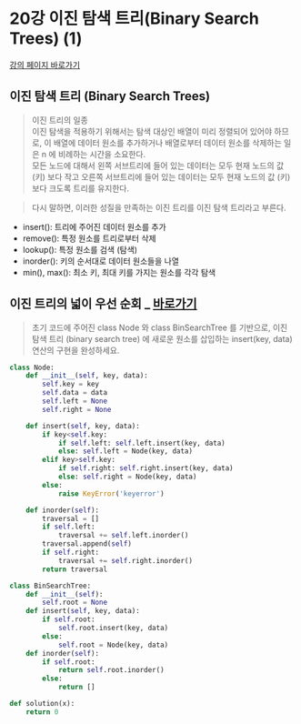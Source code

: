# 20강 이진 탐색 트리(Binary Search Trees) (1)

[강의 페이지 바로가기](https://school.programmers.co.kr/learn/courses/57/lessons/13865)

## 이진 탐색 트리 (Binary Search Trees)

> 이진 트리의 일종  
> 이진 탐색을 적용하기 위해서는 탐색 대상인 배열이 미리 정렬되어 있어야 하므로, 이 배열에 데이터 원소를 추가하거나 배열로부터 데이터 원소를 삭제하는 일은 n 에 비례하는 시간을 소요한다.  
> 모든 노드에 대해서 왼쪽 서브트리에 들어 있는 데이터는 모두 현재 노드의 값 (키) 보다 작고 오른쪽 서브트리에 들어 있는 데이터는 모두 현재 노드의 값 (키) 보다 크도록 트리를 유지한다.

> 다시 말하면, 이러한 성질을 만족하는 이진 트리를 이진 탐색 트리라고 부른다.

- insert(): 트리에 주어진 데이터 원소를 추가
- remove(): 특정 원소를 트리로부터 삭제
- lookup(): 특정 원소를 검색 (탐색)
- inorder(): 키의 순서대로 데이터 원소들을 나열
- min(), max(): 최소 키, 최대 키를 가지는 원소를 각각 탐색

## 이진 트리의 넓이 우선 순회 \_ [바로가기](https://school.programmers.co.kr/learn/courses/57/lessons/13796)

> 초기 코드에 주어진 class Node 와 class BinSearchTree 를 기반으로, 이진 탐색 트리 (binary search tree) 에 새로운 원소를 삽입하는 insert(key, data) 연산의 구현을 완성하세요.

```python
class Node:
    def __init__(self, key, data):
        self.key = key
        self.data = data
        self.left = None
        self.right = None

    def insert(self, key, data):
        if key<self.key:
            if self.left: self.left.insert(key, data)
            else: self.left = Node(key, data)
        elif key>self.key:
            if self.right: self.right.insert(key, data)
            else: self.right = Node(key, data)
        else:
            raise KeyError('keyerror')

    def inorder(self):
        traversal = []
        if self.left:
            traversal += self.left.inorder()
        traversal.append(self)
        if self.right:
            traversal += self.right.inorder()
        return traversal

class BinSearchTree:
    def __init__(self):
        self.root = None
    def insert(self, key, data):
        if self.root:
            self.root.insert(key, data)
        else:
            self.root = Node(key, data)
    def inorder(self):
        if self.root:
            return self.root.inorder()
        else:
            return []

def solution(x):
    return 0
```
